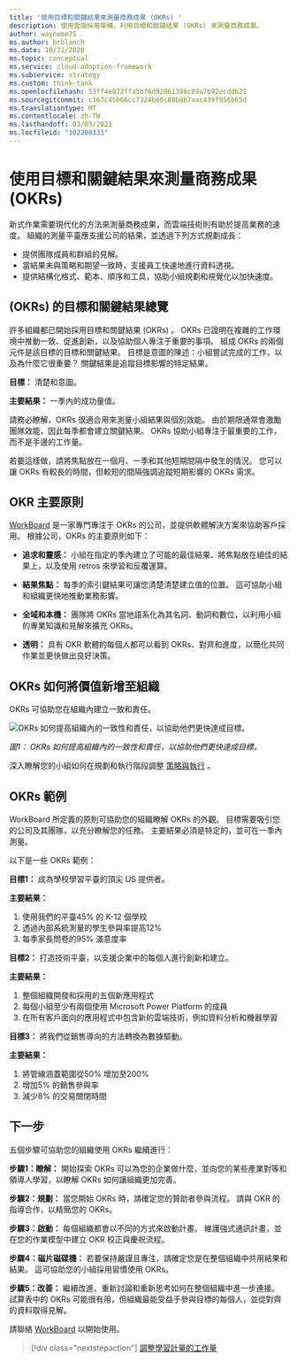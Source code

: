 ```yaml
---
title: '使用目標和關鍵結果來測量商務成果 (OKRs) '
description: 使用雲端採用架構，利用目標和關鍵結果 (OKRs) 來測量商務成果。
author: wayneme75
ms.author: brblanch
ms.date: 10/21/2020
ms.topic: conceptual
ms.service: cloud-adoption-framework
ms.subservice: strategy
ms.custom: think-tank
ms.openlocfilehash: 53ff4e872ffa5bf6d92061388c89a7b92ecddb21
ms.sourcegitcommit: c167c45b66cc7324b60c88b8b7aac439f956b65d
ms.translationtype: MT
ms.contentlocale: zh-TW
ms.lasthandoff: 03/05/2021
ms.locfileid: "102208331"
---
```

<!-- docutune:casing WorkBoard -->

# <a name="measure-business-outcomes-using-objectives-and-key-results-okrs"></a>使用目標和關鍵結果來測量商務成果 (OKRs) 

新式作業需要現代化的方法來測量商務成果，而雲端技術則有助於提高業務的速度。 組織的測量平臺應支援公司的結果，並透過下列方式規劃成長：

- 提供團隊成員和群組的見解。
- 當結果未與策略和期望一致時，支援員工快速地進行資料透視。
- 提供結構化格式、範本、順序和工具，協助小組規劃和視覺化以加快速度。

## <a name="an-overview-of-objectives-and-key-results-okrs"></a> (OKRs) 的目標和關鍵結果總覽

許多組織都已開始採用目標和關鍵結果 (OKRs) 。 OKRs 已證明在複雜的工作環境中推動一致、促進創新，以及協助個人專注于重要的事項。 組成 OKRs 的兩個元件是該目標的目標和關鍵結果。 目標是意圖的陳述：小組嘗試完成的工作，以及為什麼它很重要？ 關鍵結果是追蹤目標影響的特定結果。

**目標：** 清楚和意圖。

**主要結果：** 一季內的成功量值。

請務必瞭解，OKRs 很適合用來測量小組結果與個別效能。 由於期限通常會激勵團隊效能，因此每季都會建立關鍵結果。 OKRs 協助小組專注于最重要的工作，而不是手邊的工作量。

若要這樣做，請將焦點放在一個月、一季和其他短期間隔中發生的情況。 您可以讓 OKRs 有較長的時間，但較短的間隔強調追蹤短期影響的 OKRs 需求。

## <a name="okr-key-principles"></a>OKR 主要原則

[WorkBoard](https://www.workboard.com) 是一家專門專注于 OKRs 的公司，並提供軟體解決方案來協助客戶採用。 根據公司，OKRs 的主要原則如下：

- **追求和靈感：** 小組在指定的季內建立了可能的最佳結果、將焦點放在絕佳的結果上，以及使用 retros 來學習和反覆運算。

- **結果焦點：** 每季的索引鍵結果可讓您清楚清楚建立值的位置。 這可協助小組和組織更快地推動業務影響。

- **全域和本機：** 團隊將 OKRs 當地語系化為其名詞、動詞和數位，以利用小組的專業知識和見解來擴充 OKRs。

- **透明：** 具有 OKR 軟體的每個人都可以看到 OKRs、對齊和進度，以簡化共同作業並更快做出良好決策。

## <a name="how-okrs-add-value-to-an-organization"></a>OKRs 如何將價值新增至組織

OKRs 可協助您在組織內建立一致和責任。

![OKRs 如何提高組織內的一致性和責任，以協助他們更快達成目標。](../../_images/strategy/okr.jpg)

_圖1： OKRs 如何提高組織內的一致性和責任，以協助他們更快達成目標。_

深入瞭解您的小組如何在規劃和執行階段調整 [策略與執行](https://www.workboard.com/blog/execution-vs-strategy.php) 。

## <a name="examples-of-okrs"></a>OKRs 範例

WorkBoard 所定義的原則可協助您的組織瞭解 OKRs 的外觀。 目標需要吸引您的公司及其團隊，以充分瞭解您的任務。 主要結果必須是特定的，並可在一季內測量。

以下是一些 OKRs 範例：

**目標1：** 成為學校學習平臺的頂尖 US 提供者。

**主要結果：**

1. 使用我們的平臺45% 的 K-12 個學校
1. 透過內部系統測量的學生參與率提高12%
1. 每季家長問卷的95% 滿意度率

**目標2：** 打造技術平臺，以支援企業中的每個人進行創新和建立。

**主要結果：**

1. 整個組織開發和採用的五個新應用程式
1. 每個小組至少有兩個使用 Microsoft Power Platform 的成員
1. 在所有客戶面向的應用程式中包含新的雲端技術，例如資料分析和機器學習

**目標3：** 將我們從銷售導向的方法轉換為數據驅動。

**主要結果：**

1. 將管線涵蓋範圍從50% 增加至200%
1. 增加5% 的銷售參與率
1. 減少8% 的交易關閉時間

## <a name="next-steps"></a>下一步

五個步驟可協助您的組織使用 OKRs 繼續進行：

**步驟1：瞭解：** 開始探索 OKRs 可以為您的企業做什麼，並向您的某些產業對等和領導人學習，以瞭解 OKRs 如何讓組織更加完善。

**步驟2：規劃：** 當您開始 OKRs 時，請確定您的贊助者參與流程。 請與 OKR 的指導合作，以精簡您的 OKRs。

**步驟3：啟動：** 每個組織都會以不同的方式來啟動計畫。 維護強式通訊計畫，並在您的作業模型中建立 OKR 校正與慶祝流程。

**步驟4：磁片磁碟機：** 若要保持嚴謹且專注，請確定您是在整個組織中共用結果和結果。 這可協助您的小組採用習慣使用 OKRs。

**步驟5：改善：** 繼續改進、重新討論和重新思考如何在整個組織中進一步連接。 試算表中的 OKRs 可能很有用，但組織最能受益于參與目標的每個人，並從對齊的資料取得見解。

請聯絡 [WorkBoard](https://appsource.microsoft.com/product/office/WA104381599) 以開始使用。

> [!div class="nextstepaction"]
> [調整學習計量的工作量](../learning-metrics.md)
